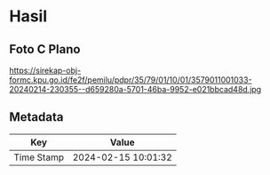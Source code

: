 # Hasil

## Foto C Plano

https://sirekap-obj-formc.kpu.go.id/fe2f/pemilu/pdpr/35/79/01/10/01/3579011001033-20240214-230355--d659280a-5701-46ba-9952-e021bbcad48d.jpg


## Metadata

| Key        | Value               |
| ---------- | ------------------- |
| Time Stamp | 2024-02-15 10:01:32 |



